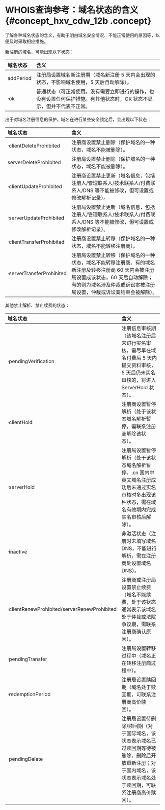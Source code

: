 # WHOIS查询参考：域名状态的含义 {#concept_hxv_cdw_12b .concept}

了解各种域名状态的含义，有助于明白域名安全情况、不能正常使用的原因等，以便及时采取相应措施。

新注册的域名，可能出现以下状态：

|域名状态|含义|
|:---|:-|
|addPeriod|注册局设置域名新注册期（域名新注册 5 天内会出现的状态，不影响域名使用，5 天后自动解除）。|
|·ok|普通状态（可正常使用。没有需要立即进行的操作，也没有设置任何保护措施。有其他状态时，OK 状态不显示，但并不代表不正常。|

出于对域名注册信息的保护，域名在进行某些安全锁定后，会出现以下状态：

|域名状态|含义|
|:---|:-|
|·clientDeleteProhibited|注册商设置禁止删除（保护域名的一种状态，域名不能被删除）。|
|serverDeleteProhibited|注册局设置禁止删除（保护域名的一种状态，域名不能被删除）。|
|·clientUpdateProhibited|注册商设置禁止更新（域名信息，包括注册人/管理联系人/技术联系人/付费联系人/DNS 等不能被修改，但可设置或修改解析记录）。|
|·serverUpdateProhibited|注册局设置禁止更新（域名信息，包括注册人/管理联系人/技术联系人/付费联系人/DNS 等不能被修改，但可设置或修改解析记录）。|
|·clientTransferProhibited|注册商设置禁止转移（保护域名的一种状态，域名不能转移注册商）。|
|·serverTransferProhibited|注册局设置禁止转移（保护域名的一种状态，域名不能转移注册商。有的域名新注册及转移注册商 60 天内会被注册局设置成该状态，60 天后自动解除；有的则为域名涉及仲裁或诉讼案被注册局设置，仲裁或诉讼案结束会被解除）。|

其他禁止解析、禁止续费的状态：

|域名状态|含义|
|:---|:-|
|·pendingVerification|注册信息审核期（该域名注册后未进行实名审核，需尽早在域名付费后 5 天内提交资料审核，5 天后仍未实名审核的，将进入 ServerHold 状态）。|
|·clientHold|注册商设置暂停解析（处于该状态域名解析暂停，需联系注册商解除该状态）。|
|·serverHold|注册局设置暂停解析（处于该状态域名解析暂停，.cn 国内中英文域名注册成功后未通过实名审核时多出现该种状态，需在域名有效期内完成实名审核后解除）。|
|·inactive|非激活状态（注册时未填写域名 DNS，不能进行解析，需在注册商处设置域名 DNS）。|
|·clientRenewProhibited/serverRenewProhibited|注册商或注册局设置禁止续费（域名不能续费，处于该状态通常表示该域名处于仲裁或法院争议期，需联系注册商确认原因）。|
|·pendingTransfer|注册局设置转移过程中（域名正在转移注册商过程中）。|
|·redemptionPeriod|注册局设置赎回期（域名处于赎回期，可联系注册商高价赎回）。|
|·pendingDelete|注册局设置待删除/赎回期（对于国际域名，该状态表示域名已过赎回期等待被删除，删除后开放重新注册；对于国内域名，该状态表示域名处于赎回期，可联系注册商高价赎回）。|

